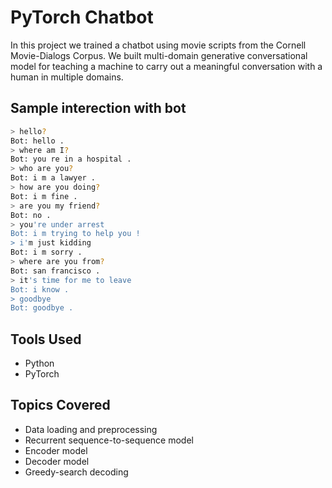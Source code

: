 # PyTorch Chatbot

In this project we trained a chatbot using movie scripts from the Cornell Movie-Dialogs Corpus. We built multi-domain generative conversational model for teaching a machine to carry out a meaningful conversation with a human in multiple domains.

## Sample interection with bot

```bash
> hello?
Bot: hello .
> where am I?
Bot: you re in a hospital .
> who are you?
Bot: i m a lawyer .
> how are you doing?
Bot: i m fine .
> are you my friend?
Bot: no .
> you're under arrest
Bot: i m trying to help you !
> i'm just kidding
Bot: i m sorry .
> where are you from?
Bot: san francisco .
> it's time for me to leave
Bot: i know .
> goodbye
Bot: goodbye .
```

## Tools Used
- Python
- PyTorch

## Topics Covered
- Data loading and preprocessing
- Recurrent sequence-to-sequence model
- Encoder model
- Decoder model
- Greedy-search decoding

